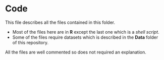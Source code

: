# Code

This file describes all the files contained in this folder.

* Most of the files here are in **R** except the last one which is a *shell script*.
* Some of the files require datasets which is described in the **Data** folder of this repository.

All the files are well commented so does not required an explanation.
